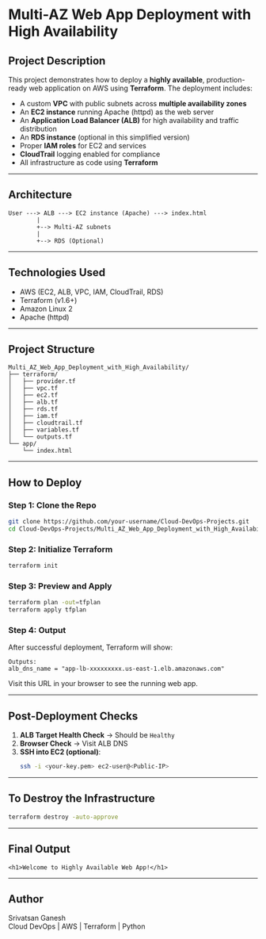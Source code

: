 # Multi-AZ Web App Deployment with High Availability

## Project Description

This project demonstrates how to deploy a **highly available**, production-ready web application on AWS using **Terraform**. The deployment includes:

- A custom **VPC** with public subnets across **multiple availability zones**
- An **EC2 instance** running Apache (httpd) as the web server
- An **Application Load Balancer (ALB)** for high availability and traffic distribution
- An **RDS instance** (optional in this simplified version)
- Proper **IAM roles** for EC2 and services
- **CloudTrail** logging enabled for compliance
- All infrastructure as code using **Terraform**

---

## Architecture

```
User ---> ALB ---> EC2 instance (Apache) ---> index.html
        |
        +--> Multi-AZ subnets
        |
        +--> RDS (Optional)
```

---

## Technologies Used

- AWS (EC2, ALB, VPC, IAM, CloudTrail, RDS)
- Terraform (v1.6+)
- Amazon Linux 2
- Apache (httpd)

---

## Project Structure

```
Multi_AZ_Web_App_Deployment_with_High_Availability/
├── terraform/
│   ├── provider.tf
│   ├── vpc.tf
│   ├── ec2.tf
│   ├── alb.tf
│   ├── rds.tf
│   ├── iam.tf
│   ├── cloudtrail.tf
│   ├── variables.tf
│   └── outputs.tf
└── app/
    └── index.html
```

---

## How to Deploy

### Step 1: Clone the Repo
```bash
git clone https://github.com/your-username/Cloud-DevOps-Projects.git
cd Cloud-DevOps-Projects/Multi_AZ_Web_App_Deployment_with_High_Availability/terraform
```

### Step 2: Initialize Terraform
```bash
terraform init
```

### Step 3: Preview and Apply
```bash
terraform plan -out=tfplan
terraform apply tfplan
```

### Step 4: Output

After successful deployment, Terraform will show:
```
Outputs:
alb_dns_name = "app-lb-xxxxxxxxx.us-east-1.elb.amazonaws.com"
```

Visit this URL in your browser to see the running web app.

---

## Post-Deployment Checks

1. **ALB Target Health Check** → Should be `Healthy`
2. **Browser Check** → Visit ALB DNS
3. **SSH into EC2 (optional)**:
   ```bash
   ssh -i <your-key.pem> ec2-user@<Public-IP>
   ```

---

## To Destroy the Infrastructure

```bash
terraform destroy -auto-approve
```

---

## Final Output

```
<h1>Welcome to Highly Available Web App!</h1>
```

---

## Author

Srivatsan Ganesh  
Cloud DevOps | AWS | Terraform | Python
